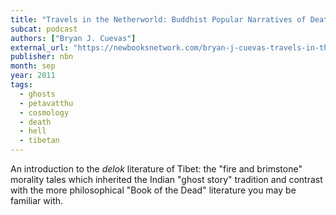 ```yaml
---
title: "Travels in the Netherworld: Buddhist Popular Narratives of Death and the Afterlife in Tibet"
subcat: podcast
authors: ["Bryan J. Cuevas"]
external_url: "https://newbooksnetwork.com/bryan-j-cuevas-travels-in-the-netherworld-buddhist-popular-narratives-of-death-and-the-afterlife-in-tibet-oxford-up-2008"
publisher: nbn
month: sep
year: 2011
tags:
  - ghosts
  - petavatthu
  - cosmology
  - death
  - hell
  - tibetan
---
```


An introduction to the *delok* literature of Tibet: the "fire and brimstone" morality tales which inherited the Indian "ghost story" tradition and contrast with the more philosophical "Book of the Dead" literature you may be familiar with.

